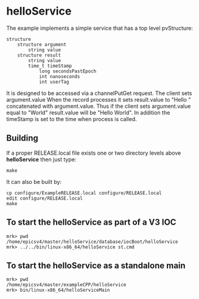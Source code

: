 # helloService

The example implements a simple service that has a top level pvStructure:

    structure
        structure argument
            string value
        structure result
            string value
            time_t timeStamp
                long secondsPastEpoch
                int nanoseconds
                int userTag


It is designed to be accessed via a channelPutGet request.
The client sets argument.value
When the record processes it sets result.value to "Hello " 
concatenated with argument.value.
Thus if the client sets argument.value equal to "World"
result.value will be "Hello World".
In addition the timeStamp is set to the time when process is called.</p>

## Building

If a proper RELEASE.local file exists one or two directory levels above **helloService**
then just type:

    make

It can also be built by:

    cp configure/ExampleRELEASE.local configure/RELEASE.local
    edit configure/RELEASE.local
    make

## To start the helloService as part of a V3 IOC

    mrk> pwd
    /home/epicsv4/master/helloService/database/iocBoot/helloService
    mrk> ../../bin/linux-x86_64/helloService st.cmd 

## To start the helloService as a standalone main

    mrk> pwd
    /home/epicsv4/master/exampleCPP/helloService
    mrk> bin/linux-x86_64/helloServiceMain

